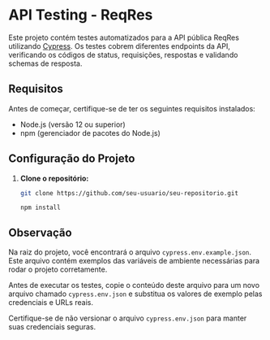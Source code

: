 # API Testing - ReqRes

Este projeto contém testes automatizados para a API pública ReqRes utilizando [Cypress](https://www.cypress.io/). Os testes cobrem diferentes endpoints da API, verificando os códigos de status, requisições, respostas e validando schemas de resposta.

## Requisitos

Antes de começar, certifique-se de ter os seguintes requisitos instalados:

- Node.js (versão 12 ou superior)
- npm (gerenciador de pacotes do Node.js)

## Configuração do Projeto

1. **Clone o repositório:**

   ```bash
   git clone https://github.com/seu-usuario/seu-repositorio.git
   
   ```  
   ```
   npm install
   ```  
## Observação

Na raiz do projeto, você encontrará o arquivo `cypress.env.example.json`. Este arquivo contém exemplos das variáveis de ambiente necessárias para rodar o projeto corretamente. 

Antes de executar os testes, copie o conteúdo deste arquivo para um novo arquivo chamado `cypress.env.json` e substitua os valores de exemplo pelas credenciais e URLs reais. 

Certifique-se de não versionar o arquivo `cypress.env.json` para manter suas credenciais seguras.

